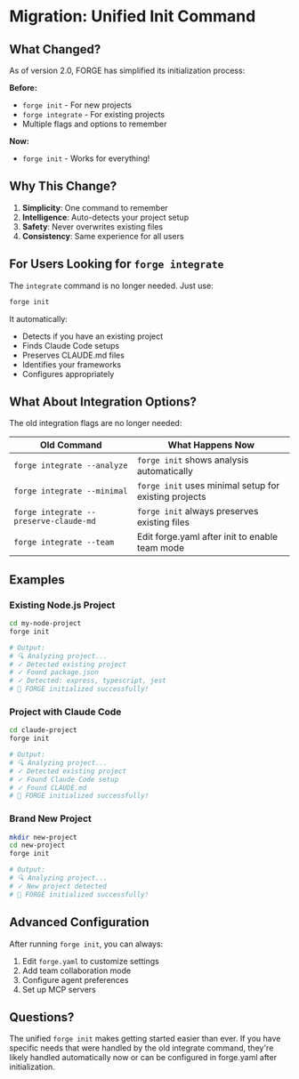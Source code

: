 # Migration: Unified Init Command

## What Changed?

As of version 2.0, FORGE has simplified its initialization process:

**Before:**
- `forge init` - For new projects
- `forge integrate` - For existing projects
- Multiple flags and options to remember

**Now:**
- `forge init` - Works for everything!

## Why This Change?

1. **Simplicity**: One command to remember
2. **Intelligence**: Auto-detects your project setup
3. **Safety**: Never overwrites existing files
4. **Consistency**: Same experience for all users

## For Users Looking for `forge integrate`

The `integrate` command is no longer needed. Just use:

```bash
forge init
```

It automatically:
- Detects if you have an existing project
- Finds Claude Code setups
- Preserves CLAUDE.md files
- Identifies your frameworks
- Configures appropriately

## What About Integration Options?

The old integration flags are no longer needed:

| Old Command | What Happens Now |
|------------|------------------|
| `forge integrate --analyze` | `forge init` shows analysis automatically |
| `forge integrate --minimal` | `forge init` uses minimal setup for existing projects |
| `forge integrate --preserve-claude-md` | `forge init` always preserves existing files |
| `forge integrate --team` | Edit forge.yaml after init to enable team mode |

## Examples

### Existing Node.js Project
```bash
cd my-node-project
forge init

# Output:
# 🔍 Analyzing project...
# ✓ Detected existing project
# ✓ Found package.json
# ✓ Detected: express, typescript, jest
# 🔨 FORGE initialized successfully!
```

### Project with Claude Code
```bash
cd claude-project
forge init

# Output:
# 🔍 Analyzing project...
# ✓ Detected existing project
# ✓ Found Claude Code setup
# ✓ Found CLAUDE.md
# 🔨 FORGE initialized successfully!
```

### Brand New Project
```bash
mkdir new-project
cd new-project
forge init

# Output:
# 🔍 Analyzing project...
# ✓ New project detected
# 🔨 FORGE initialized successfully!
```

## Advanced Configuration

After running `forge init`, you can always:
1. Edit `forge.yaml` to customize settings
2. Add team collaboration mode
3. Configure agent preferences
4. Set up MCP servers

## Questions?

The unified `forge init` makes getting started easier than ever. If you have specific needs that were handled by the old integrate command, they're likely handled automatically now or can be configured in forge.yaml after initialization.